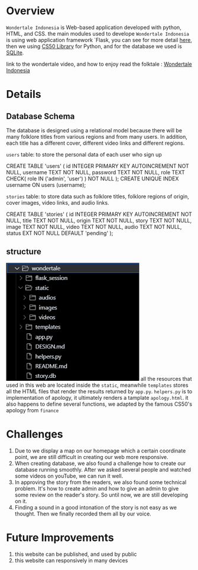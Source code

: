 # Overview
`Wondertale Indonesia` is  Web-based application developed with python, HTML, and CSS. the main modules used to develope `Wondertale Indonesia`  is using web application framework `Flask, you can see for more detail [here](https://palletsprojects.com/p/flask/), then we using [CS50 Library](https://cs50.readthedocs.io/libraries/cs50/python/) for Python, and for the database we used is [SQLite](https://www.sqlite.org/index.html).

link to the wondertale video, and how to enjoy read the folktale : [Wondertale Indonesia]( https://s.id/Wondertale-Indonesia )


# Details
## Database Schema
The database is designed using a relational model because there will be many folklore titles from various regions and from many users.  In addition, each title has a different cover, different video links and different regions.

`users` table: to store the personal data of each user who sign up

CREATE TABLE 'users' (
	id INTEGER PRIMARY KEY AUTOINCREMENT NOT NULL,
	username TEXT NOT NULL,
	password TEXT NOT NULL,
    role TEXT CHECK( role IN ('admin', 'user') ) NOT NULL
);
    CREATE UNIQUE INDEX username ON users (username);

`stories` table: to store data such as folklore titles, folklore regions of origin, cover images, video links, and audio links.

CREATE TABLE 'stories' (
	id INTEGER PRIMARY KEY AUTOINCREMENT NOT NULL,
	title TEXT NOT NULL,
	origin TEXT NOT NULL,
    story TEXT NOT NULL,
	image TEXT NOT NULL,
    video TEXT NOT NULL,
    audio TEXT NOT NULL,
    status EXT NOT NULL DEFAULT 'pending'
);

## structure
![Alt text](https://github.com/riaangok/wondertale-indonesia/blob/master/static/image.png?raw=true)
all the resources that used in this web are located inside the `static`, meanwhile `templates` stores all the HTML files that render the results returned by `app.py`.
`helpers.py` is to implementation of apology, it ultimately renders a tamplate `apology.html`. it also happens to define several functions, we adapted by the famous CS50's apology from `finance`

# Challenges
1. Due to we display a map on our homepage which a certain coordinate point, we are still difficult in creating our web more responsive.
1. When creating database, we also found a challenge how to create our database running smoothly. After we asked several people and watched some videos on youTube, we can run it well.
1. In approving the story from the readers, we also found some technical problem. It's how to create admin and how to give an admin to give some review on the reader's story. So until now, we are still developing on it.
1. Finding a sound in a good intonation of the story is not easy as we thought. Then we finally recorded them all by our voice.


# Future Improvements
1. this website can be published, and used by public
1. this website can responsively in many devices
